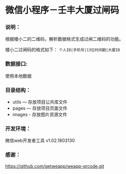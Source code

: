 # 微信小程序－壬丰大厦过闸码

### 说明：

根据楼小二的二维码，解析数据格式生成过闸二维码的功能。

楼小二过闸码的格式如下：
`个人ID|手机号|13位时间戳|大厦ID`


### 数据接口:

使用本地数据

### 目录结构：

- utils — 存放项目公共库文件
- pages — 存放项目页面文件
- images - 存放图片资源文件

### 开发环境：

微信web开发者工具 v1.02.1803130

### 感谢：

https://github.com/getweapp/weapp-qrcode.git